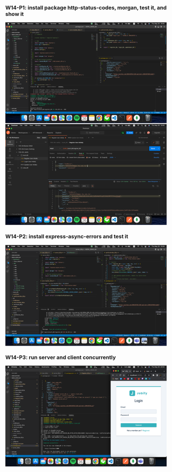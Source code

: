 ### W14-P1: install package http-status-codes, morgan, test it, and show it
![W14-P1-1](./img/W14-P1-1.png)
![W14-P1-2](./img/W14-P1-2.png)
### W14-P2: install express-async-errors and test it
![W14-P2-1](./img/W14-P2-1.png)
### W14-P3: run server and client concurrently
![W14-P3-1](./img/W14-P3-1.png)